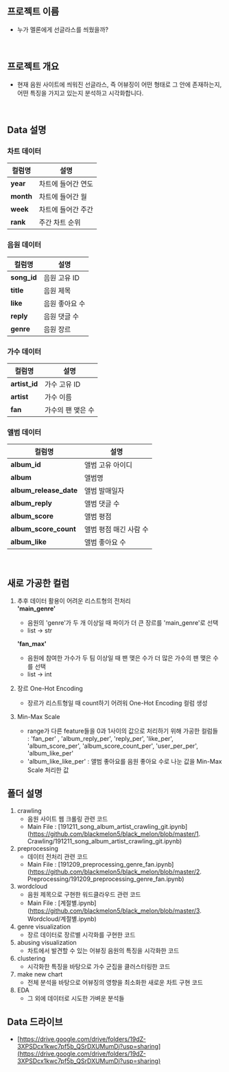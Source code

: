 ## 프로젝트 이름

- 누가 멜론에게 선글라스를 씌웠을까?
<br>

## 프로젝트 개요

- 현재 음원 사이트에 씌워진 선글라스, 즉 어뷰징이 어떤 형태로 그 안에 존재하는지, 어떤 특징을 가지고 있는지 분석하고 시각화합니다.
<br>

## Data 설명
### 차트 데이터
| 컬럼명 | 설명 |
|------|---|
|<b>year</b>|차트에 들어간 연도|
|<b>month</b>|차트에 들어간 월|
|<b>week</b>|차트에 들어간 주간|
|<b>rank</b>|주간 차트 순위|

### 음원 데이터
| 컬럼명 | 설명 |
|------|---|
|<b>song_id</b>|음원 고유 ID|
|<b>title</b>|음원 제목|
|<b>like</b>|음원 좋아요 수|
|<b>reply</b>|음원 댓글 수|
|<b>genre</b>|음원 장르|

### 가수 데이터
| 컬럼명 | 설명 |
|------|---|
|<b>artist_id</b>|가수 고유 ID|
|<b>artist</b>|가수 이름|
|<b>fan</b>|가수의 팬 맺은 수|

### 앨범 데이터
| 컬럼명 | 설명 |
|------|---|
|<b>album_id</b>|앨범 고유 아이디|
|<b>album</b>|앨범명|
|<b>album_release_date</b>|앨범 발매일자|
|<b>album_reply</b>|앨범 댓글 수|
|<b>album_score</b>|앨범 평점|
|<b>album_score_count</b>|앨범 평점 매긴 사람 수|
|<b>album_like</b>|앨범 좋아요 수|
<br>

## 새로 가공한 컬럼

1. 추후 데이터 활용이 어려운 리스트형의 전처리  
    <b>'main_genre'</b>  
    - 음원의 'genre'가 두 개 이상일 때 파이가 더 큰 장르를 'main_genre'로 선택  
    - list -> str

    <b>'fan_max'</b>  
    - 음원에 참여한 가수가 두 팀 이상일 때 팬 맺은 수가 더 많은 가수의 팬 맺은 수를 선택
    - list -> int
2. 장르 One-Hot Encoding
    - 장르가 리스트형일 때 count하기 어려워 One-Hot Encoding 컬럼 생성
3. Min-Max Scale
    - range가 다른 feature들을 0과 1사이의 값으로 처리하기 위해 가공한 컬럼들  
    : 'fan_per' , 'album_reply_per', 'reply_per', 'like_per', 'album_score_per', 'album_score_count_per', 'user_per_per', 'album_like_per'
    - 'album_like_like_per' : 앨범 좋아요를 음원 좋아요 수로 나눈 값을 Min-Max Scale 처리한 값

## 폴더 설명

1. crawling
    - 음원 사이트 웹 크롤링 관련 코드
    - Main File :  [191211_song_album_artist_crawling_git.ipynb](https://github.com/blackmelon5/black_melon/blob/master/1. Crawling/191211_song_album_artist_crawling_git.ipynb)
2. preprocessing
    - 데이터 전처리 관련 코드
    - Main File :  [191209_preprocessing_genre_fan.ipynb](https://github.com/blackmelon5/black_melon/blob/master/2. Preprocessing/191209_preprocessing_genre_fan.ipynb)
3. wordcloud
    - 음원 제목으로 구현한 워드클라우드 관련 코드
    - Main File :  [계절별.ipynb](https://github.com/blackmelon5/black_melon/blob/master/3. Wordcloud/계절별.ipynb)
4. genre visualization
    - 장르 데이터로 장르별 시각화를 구현한 코드
5. abusing visualization
    - 차트에서 발견할 수 있는 어뷰징 음원의 특징을 시각화한 코드
6. clustering
    - 시각화한 특징을 바탕으로 가수 군집을 클러스터링한 코드
7. make new chart
    - 전체 분석을 바탕으로 어뷰징의 영향을 최소화한 새로운 차트 구현 코드
8. EDA
    - 그 외에 데이터로 시도한 가벼운 분석들

## Data 드라이브

- [https://drive.google.com/drive/folders/19dZ-3XPSDcx1kwc7pf5b_QSrDXUMumDj?usp=sharing](https://drive.google.com/drive/folders/19dZ-3XPSDcx1kwc7pf5b_QSrDXUMumDj?usp=sharing)
